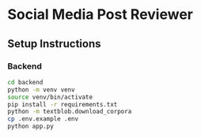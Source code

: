 # Social Media Post Reviewer

## Setup Instructions

### Backend
```bash
cd backend
python -m venv venv
source venv/bin/activate
pip install -r requirements.txt
python -m textblob.download_corpora
cp .env.example .env  
python app.py
```